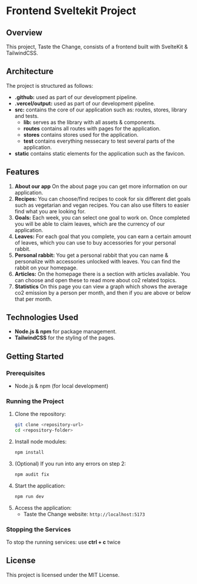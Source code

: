 # Frontend Sveltekit Project

## Overview
This project, Taste the Change, consists of a frontend built with SvelteKit & TailwindCSS.

## Architecture
The project is structured as follows:
* **.github:** used as part of our development pipeline. 
* **.vercel/output:** used as part of our development pipeline.
* **src:** contains the core of our application such as: routes, stores, library and tests.
  * **lib:** serves as the library with all assets & components.
  * **routes** contains all routes with pages for the application.
  * **stores** contains stores used for the application.
  * **test** contains everything nessecary to test several parts of the application.
* **static** contains static elements for the application such as the favicon. 

## Features
1. **About our app** On the about page you can get more information on our application. 
2. **Recipes:** You can choose/find recipes to cook for six different diet goals such as vegetarian and vegan recipes. You can also use filters to easier find what you are looking for.
3. **Goals:** Each week, you can select one goal to work on. Once completed you will be able to claim leaves, which are the currency of our application.
4. **Leaves:** For each goal that you complete, you can earn a certain amount of leaves, which you can use to buy accessories for your personal rabbit. 
5. **Personal rabbit:** You get a personal rabbit that you can name & personalize with accessories unlocked with leaves. You can find the rabbit on your homepage. 
6. **Articles:** On the homepage there is a section with articles available. You can choose and open these to read more about co2 related topics.
7. **Statistics** On this page you can view a graph which shows the average co2 emission by a person per month, and then if you are above or below that per month. 

## Technologies Used
* **Node.js & npm** for package management.
* **TailwindCSS** for the styling of the pages.

## Getting Started
### Prerequisites
* Node.js & npm (for local development)

### Running the Project
1. Clone the repository:
    ```bash
    git clone <repository-url>
    cd <repository-folder>
    ```
2. Install node modules:
    ```bash
    npm install
    ```
3. (Optional) If you run into any errors on step 2:
    ```bash
    npm audit fix
    ```
4. Start the application:
    ```bash
    npm run dev
    ```
5. Access the application:
    - Taste the Change website: `http://localhost:5173`

### Stopping the Services
To stop the running services: use **ctrl + c** twice

## License
This project is licensed under the MIT License.